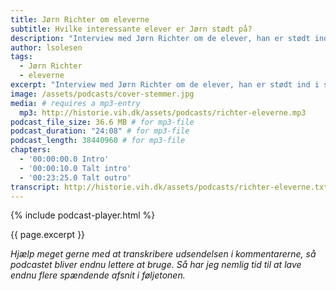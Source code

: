 ```yaml
---
title: Jørn Richter om eleverne
subtitle: Hvilke interessante elever er Jørn stødt på?
description: "Interview med Jørn Richter om de elever, han er stødt ind i som lærer på Vejle Idrætshøjskole."
author: lsolesen
tags:
  - Jørn Richter
  - eleverne
excerpt: "Interview med Jørn Richter om de elever, han er stødt ind i som lærer på Vejle Idrætshøjskole."
image: /assets/podcasts/cover-stemmer.jpg
media: # requires a mp3-entry
  mp3: http://historie.vih.dk/assets/podcasts/richter-eleverne.mp3
podcast_file_size: 36.6 MB # for mp3-file
podcast_duration: "24:08" # for mp3-file
podcast_length: 38440960 # for mp3-file
chapters:
  - '00:00:00.0 Intro'
  - '00:00:10.0 Talt intro'
  - '00:23:25.0 Talt outro'
transcript: http://historie.vih.dk/assets/podcasts/richter-eleverne.txt
---
```


{% include podcast-player.html %}

{{ page.excerpt }}

_Hjælp meget gerne med at transkribere udsendelsen i kommentarerne, så podcastet bliver endnu lettere at bruge. Så har jeg nemlig tid til at lave endnu flere spændende afsnit i føljetonen._
